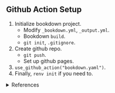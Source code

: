 ## Github Action Setup


1. Initialize bookdown project.
   * Modify `_bookdown.yml`, `_output.yml`. 
   * Bookdown `build`.
   * `git init`, `.gitignore`. 
2. Create github repo. 
   * `git push`.
   * Set up github pages.
3. `use_github_action("bookdown.yaml")`.
4. Finally, `renv init` if you need to.





<details>
<summary>References</summary>
[Bookdown and GitHub Pages](https://www.youtube.com/watch?v=RdSmYvbQkhs)
[Deploy your bookdown project to Netlify with Github Actions](https://www.hvitfeldt.me/blog/bookdown-netlify-github-actions/)
</details>















